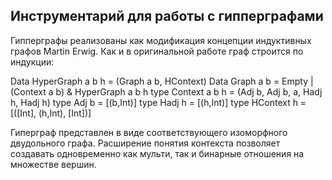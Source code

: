## Инструментарий для работы с гипперграфами

Гипперграфы реализованы как модификация концепции индуктивных графов Martin Erwig. Как и в оригинальной работе граф строится по индукции:

Data HyperGraph a b h = (Graph a b, HContext)
Data Graph a b = Empty | (Context a b) & HyperGraph a b h 
type Context a b h = (Adj b, Adj b, a, Hadj h, Hadj h)
type Adj b = [(b,Int)]
type Hadj h = [(h,Int)]
type HContext h = [([Int], (h,Int), [Int])]

Гиперграф представлен в виде соответствующего изоморфного двудольного графа. Расширение понятия контекста позволяет создавать одновременно как мульти, так и бинарные отношения на множестве вершин.     
